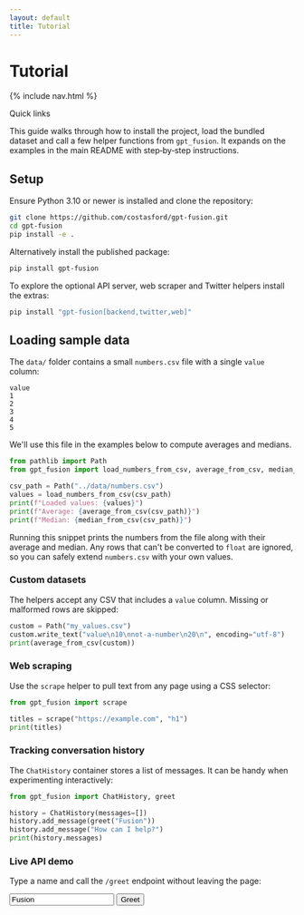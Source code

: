 ```yaml
---
layout: default
title: Tutorial
---
```

<!-- Plan: mention PyPI install alongside editable install -->

# Tutorial

{% include nav.html %}

<div id="toc">
  <p class="toc-title">Quick links</p>
</div>

This guide walks through how to install the project, load the bundled
dataset and call a few helper functions from ``gpt_fusion``. It expands
on the examples in the main README with step‑by‑step instructions.

## Setup

Ensure Python&nbsp;3.10 or newer is installed and clone the repository:

```bash
git clone https://github.com/costasford/gpt-fusion.git
cd gpt-fusion
pip install -e .
```

Alternatively install the published package:

```bash
pip install gpt-fusion
```

To explore the optional API server, web scraper and Twitter helpers install the extras:

```bash
pip install "gpt-fusion[backend,twitter,web]"
```

## Loading sample data

The ``data/`` folder contains a small ``numbers.csv`` file with a single
``value`` column:

```
value
1
2
3
4
5
```

We'll use this file in the examples below to compute averages and medians.

```python
from pathlib import Path
from gpt_fusion import load_numbers_from_csv, average_from_csv, median_from_csv

csv_path = Path("../data/numbers.csv")
values = load_numbers_from_csv(csv_path)
print(f"Loaded values: {values}")
print(f"Average: {average_from_csv(csv_path)}")
print(f"Median: {median_from_csv(csv_path)}")
```

Running this snippet prints the numbers from the file along with their
average and median. Any rows that can't be converted to ``float`` are
ignored, so you can safely extend ``numbers.csv`` with your own values.

### Custom datasets

The helpers accept any CSV that includes a ``value`` column. Missing or
malformed rows are skipped:

```python
custom = Path("my_values.csv")
custom.write_text("value\n10\nnot-a-number\n20\n", encoding="utf-8")
print(average_from_csv(custom))
```

### Web scraping

Use the ``scrape`` helper to pull text from any page using a CSS selector:

```python
from gpt_fusion import scrape

titles = scrape("https://example.com", "h1")
print(titles)
```

### Tracking conversation history

The ``ChatHistory`` container stores a list of messages. It can be handy
when experimenting interactively:

```python
from gpt_fusion import ChatHistory, greet

history = ChatHistory(messages=[])
history.add_message(greet("Fusion"))
history.add_message("How can I help?")
print(history.messages)
```

### Live API demo

Type a name and call the `/greet` endpoint without leaving the page:

<div id="playground">
  <input id="name-input" type="text" value="Fusion" aria-label="Name">
  <button id="greet-btn">Greet</button>
  <pre id="greet-output"></pre>
</div>

<script src="assets/js/bundle.js"></script>

